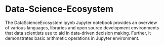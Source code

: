 # Data-Science-Ecosystem
The DataScienceEcosystem.ipynb Jupyter notebook provides an overview of various languages, libraries and open source development environments that data scientists use to aid in data-driven decision making.
Further, it demonstrates basic arithmetic operations in Jupyter environment.
